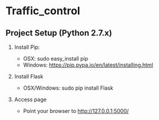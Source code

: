 Traffic_control
===============

## Project Setup (Python 2.7.x)

1. Install Pip:
    * OSX: sudo easy_install pip
    * Windows: https://pip.pypa.io/en/latest/installing.html

2. Install Flask
    * OSX/Windows: sudo pip install Flask

3. Access page
    * Point your browser to http://127.0.0.1:5000/
